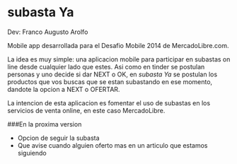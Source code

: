 subasta Ya
==========

Dev: Franco Augusto Arolfo

Mobile app desarrollada para el Desafio Mobile 2014 de MercadoLibre.com.

La idea es muy simple: una aplicacion mobile para participar en subastas on line desde cualquier lado que estes. Asi como en tinder se postulan personas y uno decide si dar NEXT o OK, en _subasta Ya_ se postulan los productos que vos buscas que se estan subastando en ese momento, dandote la opcion a NEXT o OFERTAR.

La intencion de esta aplicacion es fomentar el uso de subastas en los servicios de venta online, en este caso MercadoLibre.

###En la proxima version

* Opcion de seguir la subasta
* Que avise cuando alguien oferto mas en un articulo que estamos siguiendo
